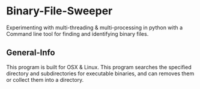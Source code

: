 # Binary-File-Sweeper
Experimenting with multi-threading & multi-processing in python with a Command line tool for finding and identifying binary files. 

## General-Info
This program is built for OSX & Linux. This program searches the specified directory and subdirectories for executable binaries, and can removes them or collect them into a directory.



